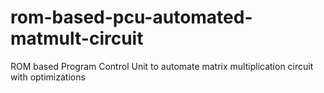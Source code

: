 # rom-based-pcu-automated-matmult-circuit
ROM based Program Control Unit to automate matrix multiplication circuit with optimizations
